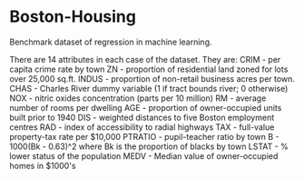 # Boston-Housing
Benchmark dataset of regression in machine learning.

There are 14 attributes in each case of the dataset. 
They are:
  CRIM - per capita crime rate by town
  ZN - proportion of residential land zoned for lots over 25,000 sq.ft.
  INDUS - proportion of non-retail business acres per town.
  CHAS - Charles River dummy variable (1 if tract bounds river; 0 otherwise)
  NOX - nitric oxides concentration (parts per 10 million)
  RM - average number of rooms per dwelling
  AGE - proportion of owner-occupied units built prior to 1940
  DIS - weighted distances to five Boston employment centres
  RAD - index of accessibility to radial highways
    TAX - full-value property-tax rate per $10,000
  PTRATIO - pupil-teacher ratio by town
  B - 1000(Bk - 0.63)^2 where Bk is the proportion of blacks by town
  LSTAT - % lower status of the population
  MEDV - Median value of owner-occupied homes in $1000's
